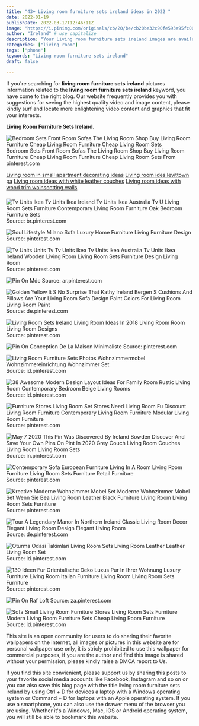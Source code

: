 ```yaml
---
title: "43+ Living room furniture sets ireland ideas in 2022 "
date: 2022-01-19
publishDate: 2022-03-17T12:46:11Z
image: "https://i.pinimg.com/originals/cb/20/be/cb20be32c90fe593a95fc003a066cde5.jpg"
author: "Ireland" # use capitalize
description: "Your Living room furniture sets ireland images are available. Living room furniture sets ireland are a topic that is being searched for and liked by netizens now. You can Download the Living room furniture sets ireland files here. Download all free photos and vectors."
categories: ["living room"]
tags: ["phone"]
keywords: "Living room furniture sets ireland"
draft: false

---
```


If you're searching for **living room furniture sets ireland** pictures information related to the **living room furniture sets ireland** keyword, you have come to the right  blog.  Our website frequently  provides you with  suggestions  for seeing  the highest  quality video and image  content, please kindly surf and locate more enlightening video content and graphics  that fit your interests.

**Living Room Furniture Sets Ireland**. 

![Bedroom Sets Front Room Sofas The Living Room Shop Buy Living Room Furniture Cheap Living Room Furniture Cheap Living Room Sets](https://i.pinimg.com/736x/de/9c/8a/de9c8a4704c9d5771c812a00ca9b497f.jpg "Bedroom Sets Front Room Sofas The Living Room Shop Buy Living Room Furniture Cheap Living Room Furniture Cheap Living Room Sets")
Bedroom Sets Front Room Sofas The Living Room Shop Buy Living Room Furniture Cheap Living Room Furniture Cheap Living Room Sets From pinterest.com

[Living room in small apartment decorating ideas](/living-room-in-small-apartment-decorating-ideas/)
[Living room ides levittown pa](/living-room-ides-levittown-pa/)
[Living room ideas with white leather couches](/living-room-ideas-with-white-leather-couches/)
[Living room ideas with wood trim wainscotting walls](/living-room-ideas-with-wood-trim-wainscotting-walls/)



### 

 


![Tv Units Ikea Tv Units Ikea Ireland Tv Units Ikea Australia Tv U Living Room Sets Furniture Contemporary Living Room Furniture Oak Bedroom Furniture Sets](https://i.pinimg.com/564x/fa/4e/f9/fa4ef92c88779f53545dd87686677dfe.jpg "Tv Units Ikea Tv Units Ikea Ireland Tv Units Ikea Australia Tv U Living Room Sets Furniture Contemporary Living Room Furniture Oak Bedroom Furniture Sets")
Source: br.pinterest.com

 

![Soul Lifestyle Milano Sofa Luxury Home Furniture Living Furniture Design](https://i.pinimg.com/originals/c9/6e/b2/c96eb27471e967bd4fec4b43997528e7.jpg "Soul Lifestyle Milano Sofa Luxury Home Furniture Living Furniture Design")
Source: pinterest.com

 

![Tv Units Units Tv Tv Units Ikea Tv Units Ikea Australia Tv Units Ikea Ireland Wooden Living Room Living Room Sets Furniture Design Living Room](https://i.pinimg.com/564x/58/f8/fe/58f8fe07a4a827fbf4b19d7d8a7024af.jpg "Tv Units Units Tv Tv Units Ikea Tv Units Ikea Australia Tv Units Ikea Ireland Wooden Living Room Living Room Sets Furniture Design Living Room")
Source: pinterest.com

 

![Pin On Mdc](https://i.pinimg.com/originals/75/82/7d/75827d902d11bb4cbdb59eb8e69bce19.jpg "Pin On Mdc")
Source: ar.pinterest.com

 

![Golden Yellow It S No Surprise That Kathy Ireland Bergen S Cushions And Pillows Are Your Living Room Sofa Design Paint Colors For Living Room Living Room Paint](https://i.pinimg.com/originals/6f/92/e5/6f92e568e8ceb981163d57eceac5d951.jpg "Golden Yellow It S No Surprise That Kathy Ireland Bergen S Cushions And Pillows Are Your Living Room Sofa Design Paint Colors For Living Room Living Room Paint")
Source: de.pinterest.com

 

![Living Room Sets Ireland Living Room Ideas In 2018 Living Room Room Living Room Designs](https://i.pinimg.com/474x/52/b9/26/52b926ef6050b363ff3c3096c5527b04.jpg "Living Room Sets Ireland Living Room Ideas In 2018 Living Room Room Living Room Designs")
Source: pinterest.com

 

![Pin On Conception De La Maison Minimaliste](https://i.pinimg.com/736x/14/92/9a/14929a0dc853659bd2237101172a8845.jpg "Pin On Conception De La Maison Minimaliste")
Source: pinterest.com

 

![Living Room Furniture Sets Photos Wohnzimmermobel Wohnzimmereinrichtung Wohnzimmer Set](https://i.pinimg.com/originals/cf/0a/3e/cf0a3e70b5cc9c6e275511de93e288d7.jpg "Living Room Furniture Sets Photos Wohnzimmermobel Wohnzimmereinrichtung Wohnzimmer Set")
Source: id.pinterest.com

 

![38 Awesome Modern Design Layout Ideas For Family Room Rustic Living Room Contemporary Bedroom Beige Living Rooms](https://i.pinimg.com/originals/9b/ae/1d/9bae1d46d38f324a9d667353b199474c.jpg "38 Awesome Modern Design Layout Ideas For Family Room Rustic Living Room Contemporary Bedroom Beige Living Rooms")
Source: id.pinterest.com

 

![Furniture Stores Living Room Set Stores Need Living Room Fu Discount Living Room Furniture Contemporary Living Room Furniture Modular Living Room Furniture](https://i.pinimg.com/736x/78/9a/60/789a606c54557503ac263d463e2a493e.jpg "Furniture Stores Living Room Set Stores Need Living Room Fu Discount Living Room Furniture Contemporary Living Room Furniture Modular Living Room Furniture")
Source: pinterest.com

 

![May 7 2020 This Pin Was Discovered By Ireland Bowden Discover And Save Your Own Pins On Pint In 2020 Grey Couch Living Room Couches Living Room Living Room Sets](https://i.pinimg.com/564x/2d/59/88/2d598812ae79373d69e5c24ce6f3f1b8.jpg "May 7 2020 This Pin Was Discovered By Ireland Bowden Discover And Save Your Own Pins On Pint In 2020 Grey Couch Living Room Couches Living Room Living Room Sets")
Source: in.pinterest.com

 

![Contemporary Sofa European Furniture Living In A Room Living Room Furniture Living Room Sets Furniture Retail Furniture](https://i.pinimg.com/736x/bb/cd/ef/bbcdef6d04f9e62fa9d24f5a613b6fac.jpg "Contemporary Sofa European Furniture Living In A Room Living Room Furniture Living Room Sets Furniture Retail Furniture")
Source: pinterest.com

 

![Kreative Moderne Wohnzimmer Mobel Set Moderne Wohnzimmer Mobel Set Wenn Sie Bea Living Room Leather Black Furniture Living Room Living Room Sets Furniture](https://i.pinimg.com/originals/d8/22/a1/d822a17e545b084062c5f2458d63a184.jpg "Kreative Moderne Wohnzimmer Mobel Set Moderne Wohnzimmer Mobel Set Wenn Sie Bea Living Room Leather Black Furniture Living Room Living Room Sets Furniture")
Source: pinterest.com

 

![Tour A Legendary Manor In Northern Ireland Classic Living Room Decor Elegant Living Room Design Elegant Living Room](https://i.pinimg.com/originals/c2/a5/a4/c2a5a4ac72f96464b1d2edfb5cbd4add.jpg "Tour A Legendary Manor In Northern Ireland Classic Living Room Decor Elegant Living Room Design Elegant Living Room")
Source: de.pinterest.com

 

![Oturma Odasi Takimlari Living Room Sets Living Room Leather Leather Living Room Set](https://i.pinimg.com/originals/3a/49/87/3a4987fe660f8980f4c9753ec47697e8.jpg "Oturma Odasi Takimlari Living Room Sets Living Room Leather Leather Living Room Set")
Source: id.pinterest.com

 

![130 Ideen Fur Orientalische Deko Luxus Pur In Ihrer Wohnung Luxury Furniture Living Room Italian Furniture Living Room Living Room Sets Furniture](https://i.pinimg.com/736x/3e/4c/9a/3e4c9afce16be0bf22ed5157d451094d.jpg "130 Ideen Fur Orientalische Deko Luxus Pur In Ihrer Wohnung Luxury Furniture Living Room Italian Furniture Living Room Living Room Sets Furniture")
Source: pinterest.com

 

![Pin On Raf Loft](https://i.pinimg.com/originals/a3/20/6e/a3206e512ce7bce0413e22c4aae740f1.jpg "Pin On Raf Loft")
Source: za.pinterest.com

 

![Sofa Small Living Room Furniture Stores Living Room Sets Furniture Modern Living Room Furniture Sets Cheap Living Room Furniture](https://i.pinimg.com/originals/cb/20/be/cb20be32c90fe593a95fc003a066cde5.jpg "Sofa Small Living Room Furniture Stores Living Room Sets Furniture Modern Living Room Furniture Sets Cheap Living Room Furniture")
Source: id.pinterest.com

 

This site is an open community for users to do sharing their favorite wallpapers on the internet, all images or pictures in this website are for personal wallpaper use only, it is stricly prohibited to use this wallpaper for commercial purposes, if you are the author and find this image is shared without your permission, please kindly raise a DMCA report to Us.

If you find this site convienient, please support us by sharing this posts to your favorite social media accounts like Facebook, Instagram and so on or you can also save this blog page with the title living room furniture sets ireland by using Ctrl + D for devices a laptop with a Windows operating system or Command + D for laptops with an Apple operating system. If you use a smartphone, you can also use the drawer menu of the browser you are using. Whether it's a Windows, Mac, iOS or Android operating system, you will still be able to bookmark this website.
